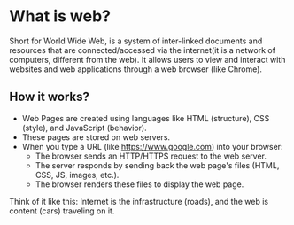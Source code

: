 # What is web?

Short for World Wide Web, is a system of inter-linked documents and resources that are connected/accessed via the internet(it is a network of computers, different from the web). It allows users to view and interact with websites and web applications through a web browser (like Chrome).

## How it works?

- Web Pages are created using languages like HTML (structure), CSS (style), and JavaScript (behavior).
- These pages are stored on web servers.
- When you type a URL (like https://www.google.com) into your browser:
  - The browser sends an HTTP/HTTPS request to the web server.
  - The server responds by sending back the web page's files (HTML, CSS, JS, images, etc.).
  - The browser renders these files to display the web page.

Think of it like this: Internet is the infrastructure (roads), and the web is content (cars) traveling on it.
